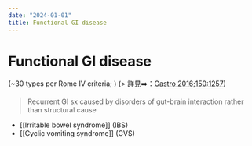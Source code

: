 ```yaml
---
date: "2024-01-01"
title: Functional GI disease
---
```


# Functional GI disease

(~30 types per Rome IV criteria; )
(> 詳見➡️：[Gastro 2016;150:1257](https://www.ncbi.nlm.nih.gov/pmc/articles/PMC9295387/))

> Recurrent GI sx caused by disorders of gut-brain interaction rather than structural cause

* [[Irritable bowel syndrome]] (IBS) 
* [[Cyclic vomiting syndrome]] (CVS)
